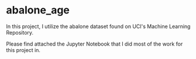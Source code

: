 # abalone_age
In this project, I utilize the abalone dataset found on UCI's Machine Learning Repository.

Please find attached the Jupyter Notebook that I did most of the work for this project in.
